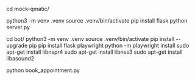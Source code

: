 cd mock-qmatic/

python3 -m venv .venv 
source .venv/bin/activate
pip install flask 
python server.py

cd bot/
python3 -m venv .venv 
source .venv/bin/activate
pip install --upgrade pip
pip install flask playwright
python -m playwright install
sudo apt-get install libnspr4
sudo apt-get install libnss3
sudo apt-get install libasound2

python book_appointment.py